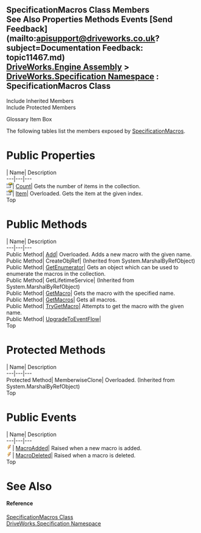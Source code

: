 SpecificationMacros Class Members   
See Also Properties Methods Events [Send Feedback](mailto:apisupport@driveworks.co.uk?subject=Documentation Feedback: topic11467.md)  
[DriveWorks.Engine Assembly](topic2156.md) > [DriveWorks.Specification Namespace](topic10764.md) : SpecificationMacros Class  
---  
  
Include Inherited Members    
Include Protected Members  


Glossary Item Box

The following tables list the members exposed by [SpecificationMacros](topic11467.md).

# Public Properties

| Name| Description  
---|---|---  
![Public Property](dotnetimages/publicProperty.gif)| [Count](topic11482.md)| Gets the number of items in the collection.   
![Public Property](dotnetimages/publicProperty.gif)| [Item](topic11483.md)| Overloaded. Gets the item at the given index.   
Top

# Public Methods

| Name| Description  
---|---|---  
Public Method| [Add](topic11473.md)| Overloaded. Adds a new macro with the given name.   
Public Method| CreateObjRef|  (Inherited from System.MarshalByRefObject)  
Public Method| [GetEnumerator](topic11477.md)| Gets an object which can be used to enumerate the macros in the collection.   
Public Method| GetLifetimeService|  (Inherited from System.MarshalByRefObject)  
Public Method| [GetMacro](topic11478.md)| Gets the macro with the specified name.   
Public Method| [GetMacros](topic11479.md)| Gets all macros.   
Public Method| [TryGetMacro](topic11480.md)| Attempts to get the macro with the given name.   
Public Method| [UpgradeToEventFlow](topic11481.md)|   
Top

# Protected Methods

| Name| Description  
---|---|---  
Protected Method| MemberwiseClone| Overloaded. (Inherited from System.MarshalByRefObject)  
Top

# Public Events

| Name| Description  
---|---|---  
![Public Event](dotnetimages/publicEvent.gif)| [MacroAdded](topic11486.md)| Raised when a new macro is added.   
![Public Event](dotnetimages/publicEvent.gif)| [MacroDeleted](topic11487.md)| Raised when a macro is deleted.   
Top

# See Also

#### Reference

[SpecificationMacros Class](topic11467.md)   
[DriveWorks.Specification Namespace](topic10764.md)


